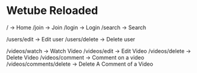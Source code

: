 # Wetube Reloaded

/ -> Home
/join -> Join
/login -> Login
/search -> Search

/users/edit -> Edit user
/users/delete -> Delete user

/videos/watch -> Watch Video 
/videos/edit -> Edit Video
/videos/delete -> Delete Video
/videos/comment -> Comment on a video
/videos/comments/delete -> Delete A Comment of a Video